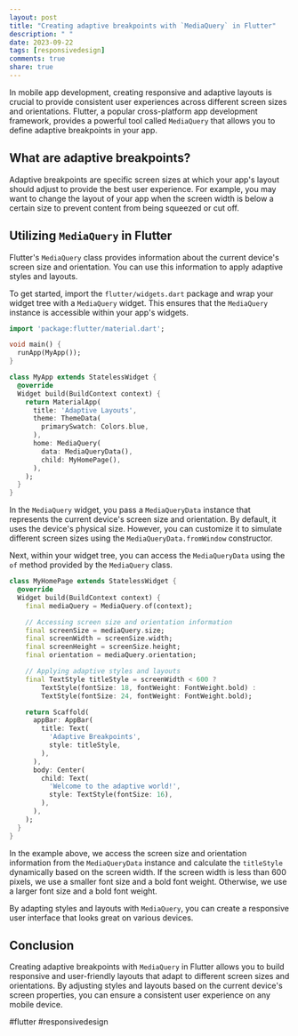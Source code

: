 ```yaml
---
layout: post
title: "Creating adaptive breakpoints with `MediaQuery` in Flutter"
description: " "
date: 2023-09-22
tags: [responsivedesign]
comments: true
share: true
---
```


In mobile app development, creating responsive and adaptive layouts is crucial to provide consistent user experiences across different screen sizes and orientations. Flutter, a popular cross-platform app development framework, provides a powerful tool called `MediaQuery` that allows you to define adaptive breakpoints in your app.

## What are adaptive breakpoints?

Adaptive breakpoints are specific screen sizes at which your app's layout should adjust to provide the best user experience. For example, you may want to change the layout of your app when the screen width is below a certain size to prevent content from being squeezed or cut off.

## Utilizing `MediaQuery` in Flutter

Flutter's `MediaQuery` class provides information about the current device's screen size and orientation. You can use this information to apply adaptive styles and layouts.

To get started, import the `flutter/widgets.dart` package and wrap your widget tree with a `MediaQuery` widget. This ensures that the `MediaQuery` instance is accessible within your app's widgets.

```dart
import 'package:flutter/material.dart';

void main() {
  runApp(MyApp());
}

class MyApp extends StatelessWidget {
  @override
  Widget build(BuildContext context) {
    return MaterialApp(
      title: 'Adaptive Layouts',
      theme: ThemeData(
        primarySwatch: Colors.blue,
      ),
      home: MediaQuery(
        data: MediaQueryData(),
        child: MyHomePage(),
      ),
    );
  }
}
```

In the `MediaQuery` widget, you pass a `MediaQueryData` instance that represents the current device's screen size and orientation. By default, it uses the device's physical size. However, you can customize it to simulate different screen sizes using the `MediaQueryData.fromWindow` constructor.

Next, within your widget tree, you can access the `MediaQueryData` using the `of` method provided by the `MediaQuery` class.

```dart
class MyHomePage extends StatelessWidget {
  @override
  Widget build(BuildContext context) {
    final mediaQuery = MediaQuery.of(context);

    // Accessing screen size and orientation information
    final screenSize = mediaQuery.size;
    final screenWidth = screenSize.width;
    final screenHeight = screenSize.height;
    final orientation = mediaQuery.orientation;

    // Applying adaptive styles and layouts
    final TextStyle titleStyle = screenWidth < 600 ? 
        TextStyle(fontSize: 18, fontWeight: FontWeight.bold) : 
        TextStyle(fontSize: 24, fontWeight: FontWeight.bold);

    return Scaffold(
      appBar: AppBar(
        title: Text(
          'Adaptive Breakpoints',
          style: titleStyle,
        ),
      ),
      body: Center(
        child: Text(
          'Welcome to the adaptive world!',
          style: TextStyle(fontSize: 16),
        ),
      ),
    );
  }
}
```

In the example above, we access the screen size and orientation information from the `MediaQueryData` instance and calculate the `titleStyle` dynamically based on the screen width. If the screen width is less than 600 pixels, we use a smaller font size and a bold font weight. Otherwise, we use a larger font size and a bold font weight.

By adapting styles and layouts with `MediaQuery`, you can create a responsive user interface that looks great on various devices.

## Conclusion

Creating adaptive breakpoints with `MediaQuery` in Flutter allows you to build responsive and user-friendly layouts that adapt to different screen sizes and orientations. By adjusting styles and layouts based on the current device's screen properties, you can ensure a consistent user experience on any mobile device. 

#flutter #responsivedesign